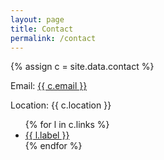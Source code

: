 ```yaml
---
layout: page
title: Contact
permalink: /contact
---
```

{% assign c = site.data.contact %}
<p>Email: <a href="mailto:{{ c.email }}">{{ c.email }}</a></p>
<p>Location: {{ c.location }}</p>
<ul>
  {% for l in c.links %}
    <li><a href="{{ l.url }}" target="_blank">{{ l.label }}</a></li>
  {% endfor %}
</ul>